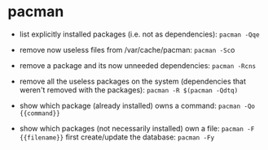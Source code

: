 # pacman

- list explicitly installed packages (i.e. not as dependencies):
`pacman -Qqe`

- remove now useless files from /var/cache/pacman:
`pacman -Sc`o

- remove a package and its now unneeded dependencies:
`pacman -Rcns`

- remove all the useless packages on the system (dependencies that weren't removed with the packages):
`pacman -R $(pacman -Qdtq)`

- show which package (already installed) owns a command:
`pacman -Qo {{command}}`

- show which packages (not necessarily installed) own a file:
`pacman -F {{filename}}`
first create/update the database:
`pacman -Fy`

